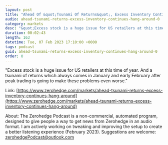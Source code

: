 ```yaml
---
layout: post
title: "Ahead Of &quot;Tsunami Of Returns&quot;, Excess Inventory Continues To Hang Around"
audio: ahead-tsunami-returns-excess-inventory-continues-hang-around-0
category: markets
desc: "&quot;Excess stock is a huge issue for US retailers at this time of year. And a tsunami of returns which always comes in January and early February after peak trading is going to make these problems even worse.&quot;"
duration: 00:02:43
length: 163
datetime: Tue, 07 Feb 2023 17:10:00 +0000
tags: podcast
guid: ahead-tsunami-returns-excess-inventory-continues-hang-around-0
order: 0
---
```

&quot;Excess stock is a huge issue for US retailers at this time of year. And a tsunami of returns which always comes in January and early February after peak trading is going to make these problems even worse.&quot;

Link: [https://www.zerohedge.com/markets/ahead-tsunami-returns-excess-inventory-continues-hang-around](https://www.zerohedge.com/markets/ahead-tsunami-returns-excess-inventory-continues-hang-around)

About: The Zerohedge Podcast is a non-commercial, automated program, designed to give people a way to get news from Zerohedge in an audio format.  I am actively working on tweaking and improving the setup to create a better listening experience (February 2023).  Suggestions are welcome: [zerohedgePodcast@outlook.com](mailto:zerohedgePodcast@outlook.com)